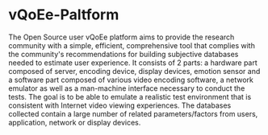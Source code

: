 # vQoEe-Paltform
The Open Source user vQoEe platform aims to provide the research community with a simple,
efficient, comprehensive tool that complies with the community's recommendations for building subjective databases needed to 
estimate user experience. It consists of 2 parts: a hardware part composed of server, encoding device, display devices,
emotion sensor and a software part composed of various video encoding software, a network emulator as well as a man-machine 
interface necessary to conduct the tests. The goal is to be able to emulate a realistic test environment that is consistent
with Internet video viewing experiences. The databases collected contain a large number of related parameters/factors from users, 
application, network or display devices.
